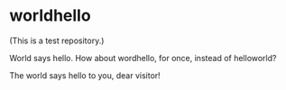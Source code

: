 # worldhello
(This is a test repository.)

World says hello. How about wordhello, for once, instead of helloworld?

The world says hello to you, dear visitor!
